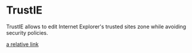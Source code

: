 # TrustIE

TrustIE allows to edit Internet Explorer's trusted sites zone while avoiding security policies.

[a relative link](bin/Debug/Trustie.exe)